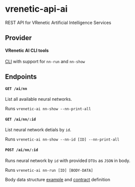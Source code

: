 vrenetic-api-ai
===============

REST API for VRenetic Artificial Intelligence Services

Provider
--------

#### VRenetic AI CLI tools
[CLI](https://github.com/vrenetic-inc/vrenetic-ai-cli) with support for `nn-run` and `nn-show`

Endpoints
---------

#### `GET /ai/nn`

List all available neural networks. 

Runs `vrenetic-ai nn-show --nn-print-all`

#### `GET /ai/nn/:id`

List neural network detials by `id`.

Runs `vrenetic-ai nn-show --nn-id [ID] --nn-print-all`

#### `POST /ai/nn/:id`

Runs neural network by `id` with provided `DTOs` as `JSON` in body.

Runs `vrenetic-ai nn-run [ID] [BODY-DATA]`

Body data structure [example](https://github.com/vrenetic-inc/vrenetic-ai-cli#examples) and [contract](https://github.com/vrenetic-inc/vrenetic-ai-cli#contract) definition
